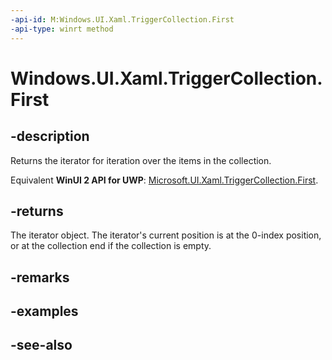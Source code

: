 ```yaml
---
-api-id: M:Windows.UI.Xaml.TriggerCollection.First
-api-type: winrt method
---
```


<!-- Method syntax
public Windows.Foundation.Collections.IIterator<Windows.UI.Xaml.TriggerBase> First()
-->

# Windows.UI.Xaml.TriggerCollection.First

## -description
Returns the iterator for iteration over the items in the collection.

Equivalent **WinUI 2 API for UWP**: [Microsoft.UI.Xaml.TriggerCollection.First](/windows/winui/api/microsoft.ui.xaml.triggercollection.first).

## -returns
The iterator object. The iterator's current position is at the 0-index position, or at the collection end if the collection is empty.

## -remarks

## -examples

## -see-also
